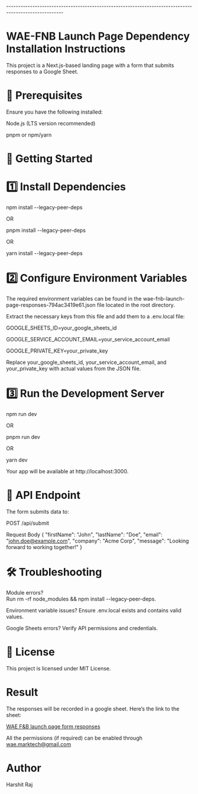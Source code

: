 --*--*--*--*--*--*--*--*--*--*--*--*--*--*--*--*--*--*--*--*--*--*--*--*--*--*--*--*--*--*--*--*--*--*--*--*--*--*--*--*--*--*--*--*--*--*--*--*--*--*--
# WAE-FNB Launch Page Dependency Installation Instructions  

This project is a Next.js-based landing page with a form that submits responses to a Google Sheet.

# 📌 Prerequisites
Ensure you have the following installed:  

Node.js (LTS version recommended)  

pnpm or npm/yarn

# 🚀 Getting Started
# 1️⃣ Install Dependencies
npm install --legacy-peer-deps  

 OR  
 
pnpm install --legacy-peer-deps  

 OR  
 
yarn install --legacy-peer-deps

# 2️⃣ Configure Environment Variables
The required environment variables can be found in the wae-fnb-launch-page-responses-794ac3419e61.json file located in the root directory.  

Extract the necessary keys from this file and add them to a .env.local file:  

GOOGLE_SHEETS_ID=your_google_sheets_id  

GOOGLE_SERVICE_ACCOUNT_EMAIL=your_service_account_email  

GOOGLE_PRIVATE_KEY=your_private_key  

Replace your_google_sheets_id, your_service_account_email, and your_private_key with actual values from the JSON file.

# 3️⃣ Run the Development Server
npm run dev  

OR  

pnpm run dev  

OR  

yarn dev  

Your app will be available at http://localhost:3000.

# 📝 API Endpoint
The form submits data to:  

POST /api/submit

Request Body
{
  "firstName": "John",
  "lastName": "Doe",
  "email": "john.doe@example.com",
  "company": "Acme Corp",
  "message": "Looking forward to working together!"
}

# 🛠️ Troubleshooting
Module errors?  
Run rm -rf node_modules && npm install --legacy-peer-deps.  

Environment variable issues? Ensure .env.local exists and contains valid values.  

Google Sheets errors? Verify API permissions and credentials.

# 📜 License
This project is licensed under MIT License.

# Result
The responses will be recorded in a google sheet. Here’s the link to the sheet:  

[WAE F&B launch page form responses](https://docs.google.com/spreadsheets/d/1m8E5-gsBuGusA13GMOQFNYUuuASA2doMYDYvuz_lpNo/edit?usp=sharing)


All the permissions (if required) can be enabled through wae.marktech@gmail.com

# Author
Harshit Raj


